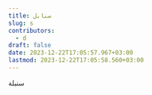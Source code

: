 ```yaml
---
title: سنابل
slug: s
contributors:
  - d
draft: false
date: 2023-12-22T17:05:57.967+03:00
lastmod: 2023-12-22T17:05:58.560+03:00
---
```

سنبلة
